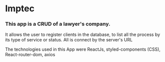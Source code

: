 # Imptec

### This app is a CRUD of a lawyer's company.

<p>It allows the user to register clients in the database, to list all the process by its type of service or status. All is connect by the server's URL</p>

<p>The technologies used in this App were ReactJs, styled-components (CSS), React-router-dom, axios</p>
